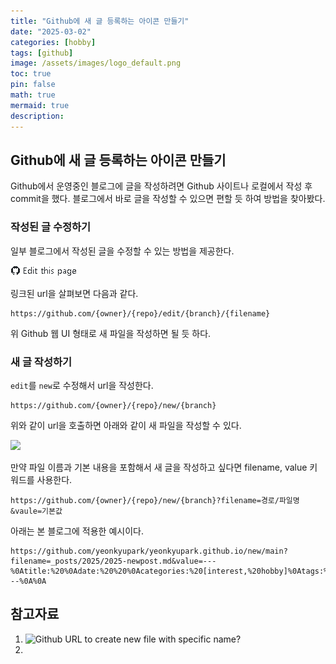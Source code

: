 ```yaml
---
title: "Github에 새 글 등록하는 아이콘 만들기"
date: "2025-03-02" 
categories: [hobby]
tags: [github]
image: /assets/images/logo_default.png
toc: true
pin: false
math: true
mermaid: true
description: 
---
```


## Github에 새 글 등록하는 아이콘 만들기

Github에서 운영중인 블로그에 글을 작성하려면 Github 사이트나 로컬에서 작성 후 commit을 했다. 블로그에서 바로 글을 작성할 수 있으면 편할 듯 하여 방법을 찾아봤다.

### 작성된 글 수정하기

일부 블로그에서 작성된 글을 수정할 수 있는 방법을 제공한다.

![글 수정 버튼](/assets/images/github_edit_this_page.png)

링크된 url을 살펴보면 다음과 같다.

```http
https://github.com/{owner}/{repo}/edit/{branch}/{filename}
```

위 Github 웹 UI 형태로 새 파일을 작성하면 될 듯 하다.

### 새 글 작성하기

`edit`를 `new`로 수정해서 url을 작성한다.

```http
https://github.com/{owner}/{repo}/new/{branch}
```

위와 같이 url을 호출하면 아래와 같이 새 파일을 작성할 수 있다.

![](images/github_new_file.png)

만약 파일 이름과 기본 내용을 포함해서 새 글을 작성하고 싶다면 filename, value 키워드를 사용한다.

```http
https://github.com/{owner}/{repo}/new/{branch}?filename=경로/파일명&vaule=기본값
```

아래는 본 블로그에 적용한 예시이다.

```http
https://github.com/yeonkyupark/yeonkyupark.github.io/new/main?filename=_posts/2025/2025-newpost.md&value=---%0Atitle:%20%0Adate:%20%20%0Acategories:%20[interest,%20hobby]%0Atags:%20[r,%20python]%0Aimage:%20/assets/images/logo_default.png%0Atoc:%20true%0Apin:%20false%0Amath:%20true%0Amermaid:%20true%0Adescription:%20%0A---%0A%0A
```

## 참고자료

1. ![Github URL to create new file with specific name?](https://stackoverflow.com/questions/27778095/github-url-to-create-new-file-with-specific-name)
2. 
